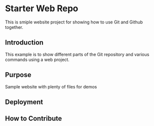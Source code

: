 # Starter Web Repo

This is  smiple website project for showing how to use Git and Github together.

## Introduction

This example is to show different parts of the Git repository and various commands using a web project.

## Purpose

Sample website with plenty of files for demos

## Deployment

## How to Contribute